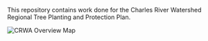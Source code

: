 This repository contains work done for the Charles River Watershed Regional Tree Planting and Protection Plan.

![CRWA Overview Map](https://github.com/user-attachments/assets/655cea01-1db7-46f2-bc20-2651808c95ff)
